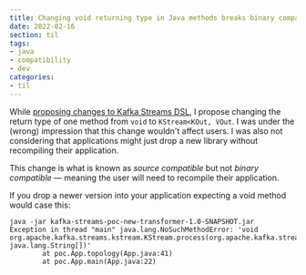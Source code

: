 ```yaml
---
title: Changing void returning type in Java methods breaks binary compatibility
date: 2022-02-16
section: til
tags:
- java
- compatibility
- dev
categories:
- til
---
```


While [proposing changes to Kafka Streams DSL](https://cwiki.apache.org/confluence/display/KAFKA/KIP-820%3A+Extend+KStream+process+with+new+Processor+API), I propose changing the return type of one method from `void` to `KStream<KOut, VOut`.
I was under the (wrong) impression that this change wouldn't affect users.
I was also not considering that applications might just drop a new library without recompiling their application.

<!--more-->

This change is what is known as _source compatible_ but not _binary compatible_ — meaning the user will need to recompile their application.

If you drop a newer version into your application expecting a void method would case this:

```shell
java -jar kafka-streams-poc-new-transformer-1.0-SNAPSHOT.jar
Exception in thread "main" java.lang.NoSuchMethodError: 'void org.apache.kafka.streams.kstream.KStream.process(org.apache.kafka.streams.processor.api.ProcessorSupplier, java.lang.String[])'
        at poc.App.topology(App.java:41)
        at poc.App.main(App.java:22)
```
